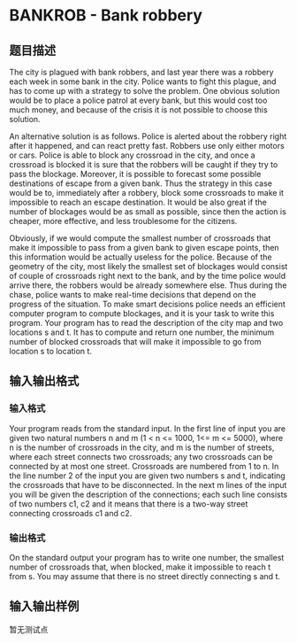 # BANKROB - Bank robbery

## 题目描述

The city is plagued with bank robbers, and last year there was a robbery each week in some bank in the city. Police wants to fight this plague, and has to come up with a strategy to solve the problem. One obvious solution would be to place a police patrol at every bank, but this would cost too much money, and because of the crisis it is not possible to choose this solution.

An alternative solution is as follows. Police is alerted about the robbery right after it happened, and can react pretty fast. Robbers use only either motors or cars. Police is able to block any crossroad in the city, and once a crossroad is blocked it is sure that the robbers will be caught if they try to pass the blockage. Moreover, it is possible to forecast some possible destinations of escape from a given bank. Thus the strategy in this case would be to, immediately after a robbery, block some crossroads to make it impossible to reach an escape destination. It would be also great if the number of blockages would be as small as possible, since then the action is cheaper, more effective, and less troublesome for the citizens.

Obviously, if we would compute the smallest number of crossroads that make it impossible to pass from a given bank to given escape points, then this information would be actually useless for the police. Because of the geometry of the city, most likely the smallest set of blockages would consist of couple of crossroads right next to the bank, and by the time police would arrive there, the robbers would be already somewhere else. Thus during the chase, police wants to make real-time decisions that depend on the progress of the situation. To make smart decisions police needs an efficient computer program to compute blockages, and it is your task to write this program. Your program has to read the description of the city map and two locations s and t. It has to compute and return one number, the minimum number of blocked crossroads that will make it impossible to go from location s to location t.

## 输入输出格式

### 输入格式

Your program reads from the standard input. In the first line of input you are given two natural numbers n and m (1 < n <= 1000, 1<= m <= 5000), where n is the number of crossroads in the city, and m is the number of streets, where each street connects two crossroads; any two crossroads can be connected by at most one street. Crossroads are numbered from 1 to n. In the line number 2 of the input you are given two numbers s and t, indicating the crossroads that have to be disconnected. In the next m lines of the input you will be given the description of the connections; each such line consists of two numbers c1, c2 and it means that there is a two-way street connecting crossroads c1 and c2.

### 输出格式

On the standard output your program has to write one number, the smallest number of crossroads that, when blocked, make it impossible to reach t from s. You may assume that there is no street directly connecting s and t.

## 输入输出样例

暂无测试点

